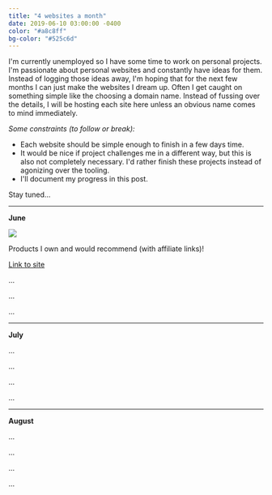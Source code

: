 ```yaml
---
title: "4 websites a month"
date: 2019-06-10 03:00:00 -0400
color: "#a8c8ff"
bg-color: "#525c6d"
---
```


I'm currently unemployed so I have some time to work on personal projects. I'm passionate about personal websites and constantly have ideas for them. Instead of logging those ideas away, I'm hoping that for the next few months I can just make the websites I dream up. Often I get caught on something simple like the choosing a domain name. Instead of fussing over the details, I will be hosting each site here unless an obvious name comes to mind immediately.

*Some constraints (to follow or break):*
- Each website should be simple enough to finish in a few days time.
- It would be nice if project challenges me in a different way, but this is also not completely necessary. I'd rather finish these projects instead of agonizing over the tooling.
- I'll document my progress in this post.

Stay tuned...

---

**June**

![](https://files.elliott.computer/images/recommended-products.png)

Products I own and would recommend (with affiliate links)!

[Link to site](https://files.elliott.computer/sites/recommended-products/)

...

...

...

---

**July**

...

...

...

...

---

**August**

...

...

...

...
